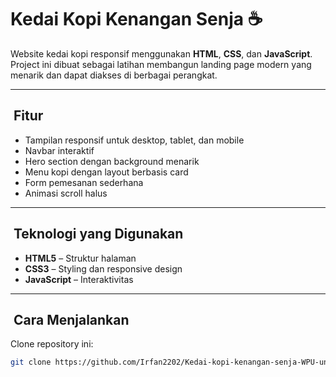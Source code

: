 # Kedai Kopi Kenangan Senja ☕

Website kedai kopi responsif menggunakan **HTML**, **CSS**, dan **JavaScript**.  
Project ini dibuat sebagai latihan membangun landing page modern yang menarik dan dapat diakses di berbagai perangkat.

---

## ​ Fitur
- Tampilan responsif untuk desktop, tablet, dan mobile  
- Navbar interaktif  
- Hero section dengan background menarik  
- Menu kopi dengan layout berbasis card  
- Form pemesanan sederhana  
- Animasi scroll halus  

---

## ​​ Teknologi yang Digunakan
- **HTML5** – Struktur halaman  
- **CSS3** – Styling dan responsive design  
- **JavaScript** – Interaktivitas  

---

## ​ Cara Menjalankan
Clone repository ini:
```bash
git clone https://github.com/Irfan2202/Kedai-kopi-kenangan-senja-WPU-unpas.git

